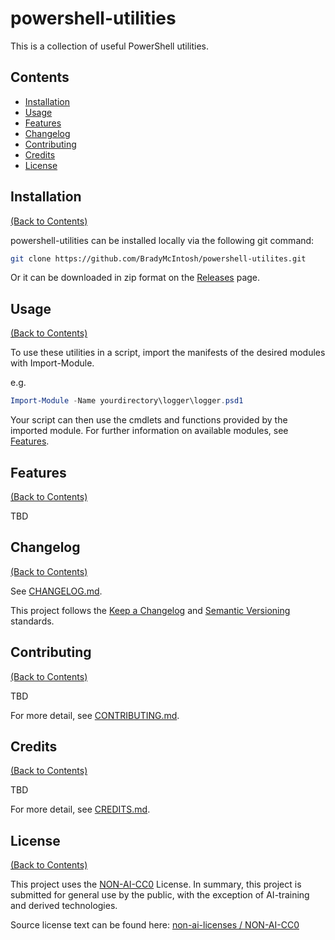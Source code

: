 # powershell-utilities

This is a collection of useful PowerShell utilities.

## Contents

- [Installation](#installation)
- [Usage](#usage)
- [Features](#features)
- [Changelog](#changelog)
- [Contributing](#contributing)
- [Credits](#credits)
- [License](#license)

## Installation

[(Back to Contents)](#contents)

powershell-utilities can be installed locally via the following git command:

```bash
git clone https://github.com/BradyMcIntosh/powershell-utilites.git
```

Or it can be downloaded in zip format on the [Releases](https://github.com/BradyMcIntosh/powershell-utilites/releases) page.

## Usage

[(Back to Contents)](#contents)

To use these utilities in a script, import the manifests of the desired modules with Import-Module.

e.g.
```powershell
Import-Module -Name yourdirectory\logger\logger.psd1
```

Your script can then use the cmdlets and functions provided by the imported module. For further information on available modules, see [Features](#features).

## Features

[(Back to Contents)](#contents)

TBD

## Changelog

[(Back to Contents)](#contents)

See [CHANGELOG.md](CHANGELOG.md).

This project follows the [Keep a Changelog](https://keepachangelog.com/en/1.1.0/) and [Semantic Versioning](https://semver.org/spec/v2.0.0.html) standards.

## Contributing

[(Back to Contents)](#contents)

TBD

For more detail, see [CONTRIBUTING.md](CONTRIBUTING.md).

## Credits

[(Back to Contents)](#contents)

TBD

For more detail, see [CREDITS.md](CREDITS.md).

## License

[(Back to Contents)](#contents)

This project uses the [NON-AI-CC0](LICENSE.txt) License. In summary, this project is submitted for general use by the public, with the exception of AI-training and derived technologies.

Source license text can be found here: [non-ai-licenses / NON-AI-CC0](https://raw.githubusercontent.com/non-ai-licenses/non-ai-licenses/main/NON-AI-CC0)